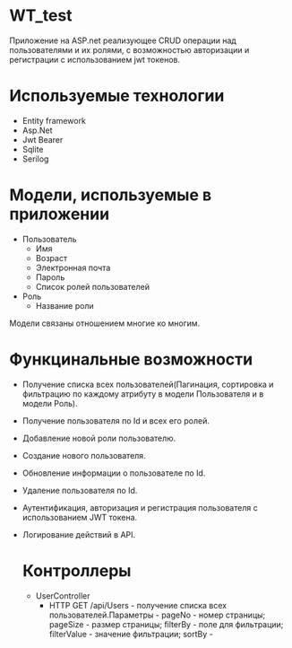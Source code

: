 # WT_test
Приложение на ASP.net реализующее CRUD операции над пользователями и их ролями, с возможностью авторизации и регистрации с использованием jwt токенов.
# Используемые технологии
* Entity framework
* Asp.Net
* Jwt Bearer
* Sqlite
* Serilog
# Модели, используемые в приложении
* Пользователь
  + Имя
  + Возраст
  + Электронная почта
  + Пароль
  + Список ролей пользователей
* Роль
  + Название роли

Модели связаны отношением многие ко многим.
# Функцинальные возможности
* Получение списка всех пользователей(Пагинация, сортировка и фильтрацию по каждому атрибуту в модели Пользователя и в модели Роль).
* Получение пользователя по Id и всех его ролей.
* Добавление новой роли пользователю.
* Создание нового пользователя.
* Обновление информации о пользователе по Id.
* Удаление пользователя по Id.
* Аутентификация, авторизация и регистрация пользователя с использованием JWT токена.
* Логирование действий в API.

  # Контроллеры
  * UserController
    + HTTP GET /api/Users - получение списка всех пользователей.Параметры - pageNo - номер страницы; pageSize - размер страницы; filterBy - поле для фильтрации; filterValue - значение фильтрации; sortBy - 
